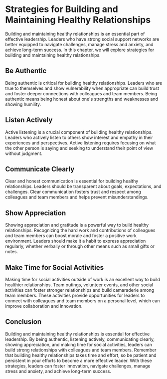 Strategies for Building and Maintaining Healthy Relationships
=======================================================================================================

Building and maintaining healthy relationships is an essential part of effective leadership. Leaders who have strong social support networks are better equipped to navigate challenges, manage stress and anxiety, and achieve long-term success. In this chapter, we will explore strategies for building and maintaining healthy relationships.

Be Authentic
------------

Being authentic is critical for building healthy relationships. Leaders who are true to themselves and show vulnerability when appropriate can build trust and foster deeper connections with colleagues and team members. Being authentic means being honest about one's strengths and weaknesses and showing humility.

Listen Actively
---------------

Active listening is a crucial component of building healthy relationships. Leaders who actively listen to others show interest and empathy in their experiences and perspectives. Active listening requires focusing on what the other person is saying and seeking to understand their point of view without judgment.

Communicate Clearly
-------------------

Clear and honest communication is essential for building healthy relationships. Leaders should be transparent about goals, expectations, and challenges. Clear communication fosters trust and respect among colleagues and team members and helps prevent misunderstandings.

Show Appreciation
-----------------

Showing appreciation and gratitude is a powerful way to build healthy relationships. Recognizing the hard work and contributions of colleagues and team members can boost morale and foster a positive work environment. Leaders should make it a habit to express appreciation regularly, whether verbally or through other means such as small gifts or notes.

Make Time for Social Activities
-------------------------------

Making time for social activities outside of work is an excellent way to build healthier relationships. Team outings, volunteer events, and other social activities can foster stronger relationships and build camaraderie among team members. These activities provide opportunities for leaders to connect with colleagues and team members on a personal level, which can improve collaboration and innovation.

Conclusion
----------

Building and maintaining healthy relationships is essential for effective leadership. By being authentic, listening actively, communicating clearly, showing appreciation, and making time for social activities, leaders can build strong relationships with colleagues and team members. Remember that building healthy relationships takes time and effort, so be patient and persistent in your efforts to become a more effective leader. With these strategies, leaders can foster innovation, navigate challenges, manage stress and anxiety, and achieve long-term success.
